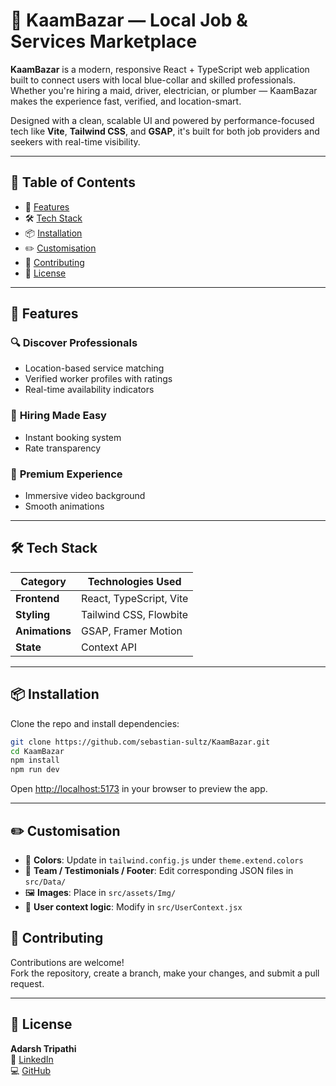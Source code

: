 # 💼 KaamBazar — Local Job & Services Marketplace

**KaamBazar** is a modern, responsive React + TypeScript web application built to connect users with local blue-collar and skilled professionals. Whether you're hiring a maid, driver, electrician, or plumber — KaamBazar makes the experience fast, verified, and location-smart.

Designed with a clean, scalable UI and powered by performance-focused tech like **Vite**, **Tailwind CSS**, and **GSAP**, it's built for both job providers and seekers with real-time visibility.

---

## 🧩 Table of Contents  
- 🚀 [Features](#-features)  
- 🛠️ [Tech Stack](#%EF%B8%8F-tech-stack)  
- 📦 [Installation](#-installation)  
- ✏️ [Customisation](#%EF%B8%8F-customisation)  
- 🤝 [Contributing](#-contributing)  
- 📜 [License](#-license)  

---


## 🚀 Features  

### 🔍 **Discover Professionals**  
- Location-based service matching  
- Verified worker profiles with ratings  
- Real-time availability indicators  

### 💼 **Hiring Made Easy**  
- Instant booking system  
- Rate transparency  


### 🎨 **Premium Experience**  
- Immersive video background  
- Smooth animations  


---

## 🛠️ Tech Stack  

| Category       | Technologies Used |  
|----------------|-------------------|  
| **Frontend**   | React, TypeScript, Vite |  
| **Styling**    | Tailwind CSS, Flowbite |  
| **Animations** | GSAP, Framer Motion |  
| **State**      | Context API |  

---

## 📦 Installation  

Clone the repo and install dependencies:

```bash
git clone https://github.com/sebastian-sultz/KaamBazar.git
cd KaamBazar
npm install
npm run dev
```

Open [http://localhost:5173](http://localhost:5173) in your browser to preview the app.

---

## ✏️ Customisation

- 🎨 **Colors**: Update in `tailwind.config.js` under `theme.extend.colors`
- 🧩 **Team / Testimonials / Footer**: Edit corresponding JSON files in `src/Data/`
- 🖼 **Images**: Place in `src/assets/Img/`
- 🧠 **User context logic**: Modify in `src/UserContext.jsx`


## 🤝 Contributing

Contributions are welcome!  
Fork the repository, create a branch, make your changes, and submit a pull request.

---

## 📜 License

**Adarsh Tripathi**  
🔗 [LinkedIn](https://linkedin.com/in/adarsh-tripathi-321b7a257)  
💻 [GitHub](https://github.com/sebastian-sultz)



